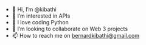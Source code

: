 - 👋 Hi, I’m @kibathi
- 👀 I’m interested in APIs
- 🌱 I love coding Python
- 💞️ I’m looking to collaborate on Web 3 projects
- 📫 How to reach me on bernardkibathi@gmail.com

<!---
kibathi/kibathi is a ✨ special ✨ repository because its `README.md` (this file) appears on your GitHub profile.
You can click the Preview link to take a look at your changes.
--->
